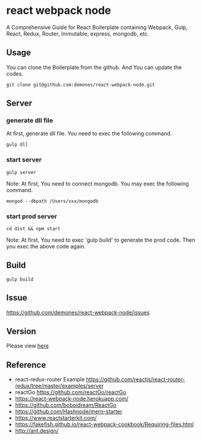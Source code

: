 # react webpack node

A Comprehensive Guide for React Boilerplate containing Webpack, Gulp, React, Redux, Router, Immutable, express, mongodb, etc.

## Usage

You can clone the Boilerplate from the github. And You can update the codes.

```
git clone git@github.com:demones/react-webpack-node.git
```

## Server 

### generate dll file

At first, generate dll file. You need to exec the following command.

```
gulp dll
```

### start server

```
gulp server
```

Note: At first, You need to connect mongodb. You may exec the following command.

```
mongod --dbpath /Users/xxx/mongodb 
```

### start prod server 

```
cd dist && npm start
```

Note: At first, You need to exec 'gulp build' to generate the prod code. 
Then you exec the above code again.

## Build

```
gulp build
```

## Issue

https://github.com/demones/react-webpack-node/issues

## Version

Please view [here](./VERSION.md)

## Reference

* react-redux-router Example https://github.com/reactjs/react-router-redux/tree/master/examples/server
* reactGo https://github.com/reactGo/reactGo
* https://react-webpack-node.herokuapp.com/
* https://github.com/boboidream/ReactGo
* https://github.com/Hashnode/mern-starter
* https://www.reactstarterkit.com/
* https://fakefish.github.io/react-webpack-cookbook/Requiring-files.html
* http://ant.design/
